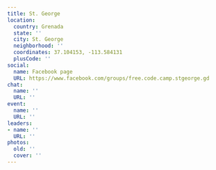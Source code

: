 ```yaml
---
title: St. George
location:
  country: Grenada
  state: ''
  city: St. George
  neighborhood: ''
  coordinates: 37.104153, -113.584131
  plusCode: ''
social:
  name: Facebook page
  URL: https://www.facebook.com/groups/free.code.camp.stgeorge.gd
chat:
  name: ''
  URL: ''
event:
  name: ''
  URL: ''
leaders:
- name: ''
  URL: ''
photos:
  old: ''
  cover: ''
---
```

